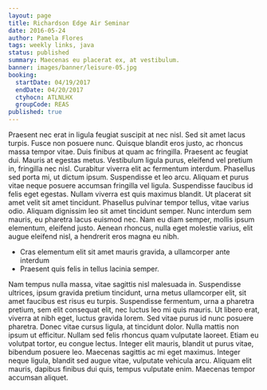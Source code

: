 ```yaml
---
layout: page
title: Richardson Edge Air Seminar
date: 2016-05-24
author: Pamela Flores
tags: weekly links, java
status: published
summary: Maecenas eu placerat ex, at vestibulum.
banner: images/banner/leisure-05.jpg
booking:
  startDate: 04/19/2017
  endDate: 04/20/2017
  ctyhocn: ATLNLHX
  groupCode: REAS
published: true
---
```

Praesent nec erat in ligula feugiat suscipit at nec nisl. Sed sit amet lacus turpis. Fusce non posuere nunc. Quisque blandit eros justo, ac rhoncus massa tempor vitae. Duis finibus at quam ac fringilla. Praesent ac feugiat dui. Mauris at egestas metus. Vestibulum ligula purus, eleifend vel pretium in, fringilla nec nisl.
Curabitur viverra elit ac fermentum interdum. Phasellus sed porta mi, ut dictum ipsum. Suspendisse et leo arcu. Aliquam et purus vitae neque posuere accumsan fringilla vel ligula. Suspendisse faucibus id felis eget egestas. Nullam viverra est quis maximus blandit. Ut placerat sit amet velit sit amet tincidunt. Phasellus pulvinar tempor tellus, vitae varius odio. Aliquam dignissim leo sit amet tincidunt semper. Nunc interdum sem mauris, eu pharetra lacus euismod nec. Nam eu diam semper, mollis ipsum elementum, eleifend justo. Aenean rhoncus, nulla eget molestie varius, elit augue eleifend nisl, a hendrerit eros magna eu nibh.

* Cras elementum elit sit amet mauris gravida, a ullamcorper ante interdum
* Praesent quis felis in tellus lacinia semper.

Nam tempus nulla massa, vitae sagittis nisl malesuada in. Suspendisse ultrices, ipsum gravida pretium tincidunt, urna metus ullamcorper elit, sit amet faucibus est risus eu turpis. Suspendisse fermentum, urna a pharetra pretium, sem elit consequat elit, nec luctus leo mi quis mauris. Ut libero erat, viverra at nibh eget, luctus gravida lorem. Sed vitae purus id nunc posuere pharetra. Donec vitae cursus ligula, at tincidunt dolor. Nulla mattis non ipsum ut efficitur. Nullam sed felis rhoncus quam vulputate laoreet. Etiam eu volutpat tortor, eu congue lectus. Integer elit mauris, blandit ut purus vitae, bibendum posuere leo. Maecenas sagittis ac mi eget maximus. Integer neque ligula, blandit sed augue vitae, vulputate vehicula arcu. Aliquam elit mauris, dapibus finibus dui quis, tempus vulputate enim. Maecenas tempor accumsan aliquet.
